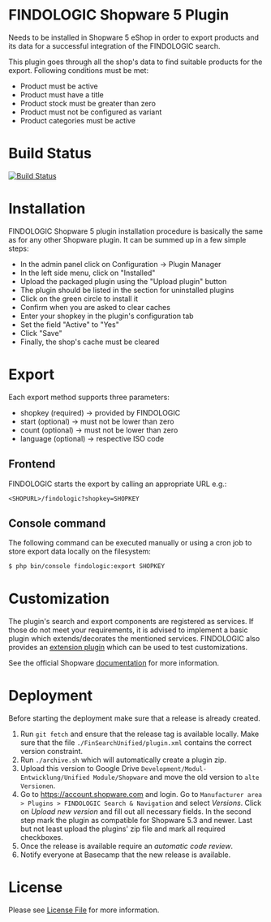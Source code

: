 # FINDOLOGIC Shopware 5 Plugin
Needs to be installed in Shopware 5 eShop in order to export products and its data for a successful integration of the
FINDOLOGIC search.

This plugin goes through all the shop's data to find suitable products for the export. Following conditions must be met:
* Product must be active
* Product must have a title
* Product stock must be greater than zero
* Product must not be configured as variant
* Product categories must be active

# Build Status
[![Build Status](https://travis-ci.org/findologic/plugin-shopware-unified.svg?branch=master)](https://travis-ci.org/findologic/plugin-shopware-unified)

# Installation
FINDOLOGIC Shopware 5 plugin installation procedure is basically the same as for any other Shopware plugin. It can be
summed up in a few simple steps:
* In the admin panel click on Configuration → Plugin Manager
* In the left side menu, click on "Installed"
* Upload the packaged plugin using the "Upload plugin" button
* The plugin should be listed in the section for uninstalled plugins
* Click on the green circle to install it
* Confirm when you are asked to clear caches
* Enter your shopkey in the plugin's configuration tab
* Set the field "Active" to "Yes"
* Click "Save"
* Finally, the shop's cache must be cleared

# Export
Each export method supports three parameters:
* shopkey (required) → provided by FINDOLOGIC
* start (optional) → must not be lower than zero
* count (optional) → must not be lower than zero
* language (optional) → respective ISO code

## Frontend
FINDOLOGIC starts the export by calling an appropriate URL e.g.:
```url
<SHOPURL>/findologic?shopkey=SHOPKEY
```

## Console command
The following command can be executed manually or using a cron job to store export data locally on the filesystem:
```bash
$ php bin/console findologic:export SHOPKEY
```

# Customization
The plugin's search and export components are registered as services. If those do not meet your requirements, it is
advised to implement a basic plugin which extends/decorates the mentioned services.
FINDOLOGIC also provides an [extension plugin](https://github.com/findologic/extend-shopware-unified) which can be used
to test customizations.

See the official Shopware [documentation](https://developers.shopware.com/developers-guide/plugin-extension-by-plugin/) for more information.

# Deployment
Before starting the deployment make sure that a release is already created.

1. Run `git fetch` and ensure that the release tag is available locally. Make sure
 that the file `./FinSearchUnified/plugin.xml` contains the correct version constraint.
1. Run `./archive.sh` which will automatically create a plugin zip.
1. Upload this version to Google Drive `Development/Modul-Entwicklung/Unified Module/Shopware` and move the old
 version to `alte Versionen`.
1. Go to https://account.shopware.com and login. Go to
 `Manufacturer area > Plugins > FINDOLOGIC Search & Navigation` and select *Versions*. Click
 on *Upload new version* and fill out all necessary fields. In the second step mark the plugin as compatible
 for Shopware 5.3 and newer. Last but not least upload the plugins' zip file and mark all
 required checkboxes.
1. Once the release is available require an *automatic code review*.
1. Notify everyone at Basecamp that the new release is available.

# License
Please see [License File](LICENSE) for more information.
